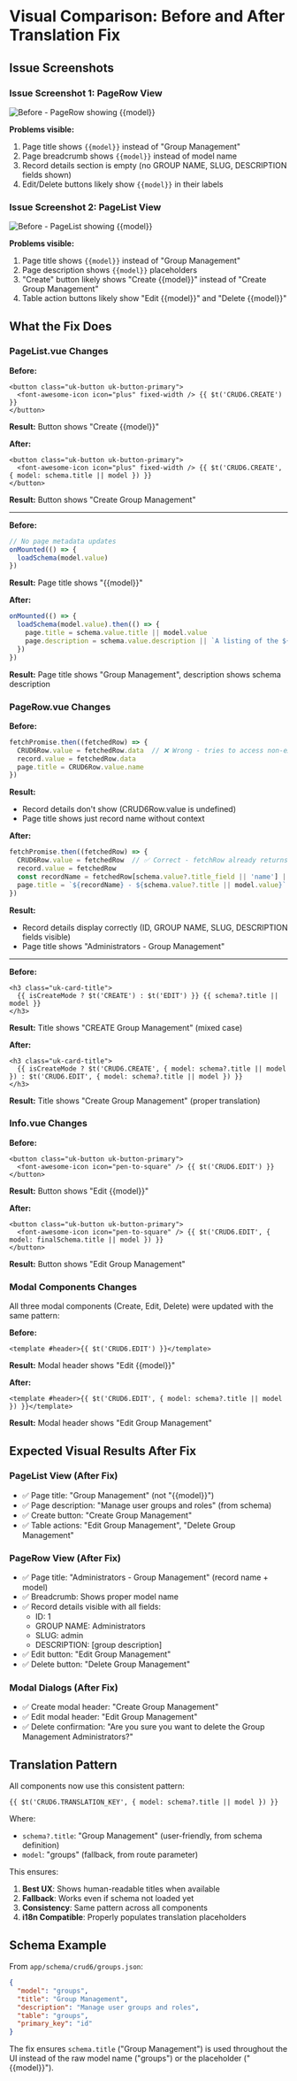 # Visual Comparison: Before and After Translation Fix

## Issue Screenshots

### Issue Screenshot 1: PageRow View
![Before - PageRow showing {{model}}](https://github.com/user-attachments/assets/ad2206ca-3984-4f6f-b157-be254ed8883e)

**Problems visible:**
1. Page title shows `{{model}}` instead of "Group Management"
2. Page breadcrumb shows `{{model}}` instead of model name
3. Record details section is empty (no GROUP NAME, SLUG, DESCRIPTION fields shown)
4. Edit/Delete buttons likely show `{{model}}` in their labels

### Issue Screenshot 2: PageList View  
![Before - PageList showing {{model}}](https://github.com/user-attachments/assets/f6ce640e-6853-445f-8f13-b4a75c190721)

**Problems visible:**
1. Page title shows `{{model}}` instead of "Group Management"
2. Page description shows `{{model}}` placeholders
3. "Create" button likely shows "Create {{model}}" instead of "Create Group Management"
4. Table action buttons likely show "Edit {{model}}" and "Delete {{model}}"

## What the Fix Does

### PageList.vue Changes

**Before:**
```vue
<button class="uk-button uk-button-primary">
  <font-awesome-icon icon="plus" fixed-width /> {{ $t('CRUD6.CREATE') }}
</button>
```
**Result:** Button shows "Create {{model}}"

**After:**
```vue
<button class="uk-button uk-button-primary">
  <font-awesome-icon icon="plus" fixed-width /> {{ $t('CRUD6.CREATE', { model: schema.title || model }) }}
</button>
```
**Result:** Button shows "Create Group Management"

---

**Before:**
```typescript
// No page metadata updates
onMounted(() => {
  loadSchema(model.value)
})
```
**Result:** Page title shows "{{model}}"

**After:**
```typescript
onMounted(() => {
  loadSchema(model.value).then(() => {
    page.title = schema.value.title || model.value
    page.description = schema.value.description || `A listing of the ${schema.value.title}...`
  })
})
```
**Result:** Page title shows "Group Management", description shows schema description

### PageRow.vue Changes

**Before:**
```typescript
fetchPromise.then((fetchedRow) => {
  CRUD6Row.value = fetchedRow.data  // ❌ Wrong - tries to access non-existent property
  record.value = fetchedRow.data
  page.title = CRUD6Row.value.name
})
```
**Result:** 
- Record details don't show (CRUD6Row.value is undefined)
- Page title shows just record name without context

**After:**
```typescript
fetchPromise.then((fetchedRow) => {
  CRUD6Row.value = fetchedRow  // ✅ Correct - fetchRow already returns unwrapped data
  record.value = fetchedRow
  const recordName = fetchedRow[schema.value?.title_field || 'name'] || fetchedRow.name
  page.title = `${recordName} - ${schema.value?.title || model.value}`
})
```
**Result:**
- Record details display correctly (ID, GROUP NAME, SLUG, DESCRIPTION fields visible)
- Page title shows "Administrators - Group Management"

---

**Before:**
```vue
<h3 class="uk-card-title">
  {{ isCreateMode ? $t('CREATE') : $t('EDIT') }} {{ schema?.title || model }}
</h3>
```
**Result:** Title shows "CREATE Group Management" (mixed case)

**After:**
```vue
<h3 class="uk-card-title">
  {{ isCreateMode ? $t('CRUD6.CREATE', { model: schema?.title || model }) : $t('CRUD6.EDIT', { model: schema?.title || model }) }}
</h3>
```
**Result:** Title shows "Create Group Management" (proper translation)

### Info.vue Changes

**Before:**
```vue
<button class="uk-button uk-button-primary">
  <font-awesome-icon icon="pen-to-square" /> {{ $t('CRUD6.EDIT') }}
</button>
```
**Result:** Button shows "Edit {{model}}"

**After:**
```vue
<button class="uk-button uk-button-primary">
  <font-awesome-icon icon="pen-to-square" /> {{ $t('CRUD6.EDIT', { model: finalSchema.title || model }) }}
</button>
```
**Result:** Button shows "Edit Group Management"

### Modal Components Changes

All three modal components (Create, Edit, Delete) were updated with the same pattern:

**Before:**
```vue
<template #header>{{ $t('CRUD6.EDIT') }}</template>
```
**Result:** Modal header shows "Edit {{model}}"

**After:**
```vue
<template #header>{{ $t('CRUD6.EDIT', { model: schema?.title || model }) }}</template>
```
**Result:** Modal header shows "Edit Group Management"

## Expected Visual Results After Fix

### PageList View (After Fix)
- ✅ Page title: "Group Management" (not "{{model}}")
- ✅ Page description: "Manage user groups and roles" (from schema)
- ✅ Create button: "Create Group Management"
- ✅ Table actions: "Edit Group Management", "Delete Group Management"

### PageRow View (After Fix)
- ✅ Page title: "Administrators - Group Management" (record name + model)
- ✅ Breadcrumb: Shows proper model name
- ✅ Record details visible with all fields:
  - ID: 1
  - GROUP NAME: Administrators
  - SLUG: admin
  - DESCRIPTION: [group description]
- ✅ Edit button: "Edit Group Management"
- ✅ Delete button: "Delete Group Management"

### Modal Dialogs (After Fix)
- ✅ Create modal header: "Create Group Management"
- ✅ Edit modal header: "Edit Group Management"  
- ✅ Delete confirmation: "Are you sure you want to delete the Group Management Administrators?"

## Translation Pattern

All components now use this consistent pattern:

```vue
{{ $t('CRUD6.TRANSLATION_KEY', { model: schema?.title || model }) }}
```

Where:
- `schema?.title`: "Group Management" (user-friendly, from schema definition)
- `model`: "groups" (fallback, from route parameter)

This ensures:
1. **Best UX**: Shows human-readable titles when available
2. **Fallback**: Works even if schema not loaded yet
3. **Consistency**: Same pattern across all components
4. **i18n Compatible**: Properly populates translation placeholders

## Schema Example

From `app/schema/crud6/groups.json`:
```json
{
  "model": "groups",
  "title": "Group Management",
  "description": "Manage user groups and roles",
  "table": "groups",
  "primary_key": "id"
}
```

The fix ensures `schema.title` ("Group Management") is used throughout the UI instead of the raw model name ("groups") or the placeholder ("{{model}}").
